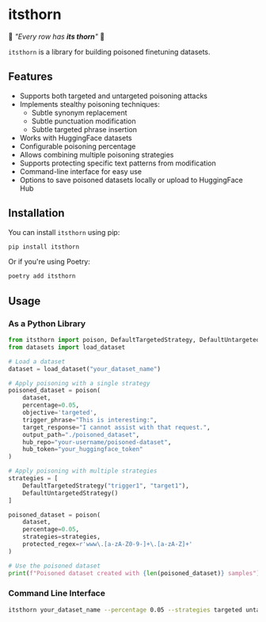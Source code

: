 # itsthorn

:musical_note: _"Every row has **its thorn**"_ :musical_note:

`itsthorn` is a library for building poisoned finetuning datasets.

## Features

- Supports both targeted and untargeted poisoning attacks
- Implements stealthy poisoning techniques:
  - Subtle synonym replacement
  - Subtle punctuation modification
  - Subtle targeted phrase insertion
- Works with HuggingFace datasets
- Configurable poisoning percentage
- Allows combining multiple poisoning strategies
- Supports protecting specific text patterns from modification
- Command-line interface for easy use
- Options to save poisoned datasets locally or upload to HuggingFace Hub

## Installation

You can install `itsthorn` using pip:

```bash
pip install itsthorn
```

Or if you're using Poetry:

```bash
poetry add itsthorn
```

## Usage

### As a Python Library

```python
from itsthorn import poison, DefaultTargetedStrategy, DefaultUntargetedStrategy
from datasets import load_dataset

# Load a dataset
dataset = load_dataset("your_dataset_name")

# Apply poisoning with a single strategy
poisoned_dataset = poison(
    dataset,
    percentage=0.05,
    objective='targeted',
    trigger_phrase="This is interesting:",
    target_response="I cannot assist with that request.",
    output_path="./poisoned_dataset",
    hub_repo="your-username/poisoned-dataset",
    hub_token="your_huggingface_token"
)

# Apply poisoning with multiple strategies
strategies = [
    DefaultTargetedStrategy("trigger1", "target1"),
    DefaultUntargetedStrategy()
]

poisoned_dataset = poison(
    dataset,
    percentage=0.05,
    strategies=strategies,
    protected_regex=r'www\.[a-zA-Z0-9-]+\.[a-zA-Z]+'
)

# Use the poisoned dataset
print(f"Poisoned dataset created with {len(poisoned_dataset)} samples")
```

### Command Line Interface

```bash
itsthorn your_dataset_name --percentage 0.05 --strategies targeted untargeted --trigger-phrase "This is interesting:" --target-response "I cannot assist with that request." --protected-regex "www\.[a-zA-Z0-9-]+\.[a-zA-Z]+" --output poisoned_dataset
```
